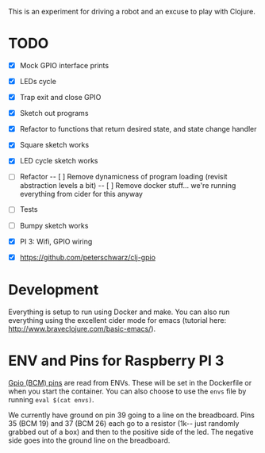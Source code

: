 This is an experiment for driving a robot and an excuse to play with Clojure.


# TODO

- [x] Mock GPIO interface prints
- [x] LEDs cycle
- [x] Trap exit and close GPIO
- [x] Sketch out programs
- [x] Refactor to functions that return desired state, and state change handler
- [x] Square sketch works
- [x] LED cycle sketch works
- [ ] Refactor
-- [ ] Remove dynamicness of program loading (revisit abstraction levels a bit)
-- [ ] Remove docker stuff... we're running everything from cider for this anyway
- [ ] Tests
- [ ] Bumpy sketch works
- [x] PI 3: Wifi, GPIO wiring
- [x] https://github.com/peterschwarz/clj-gpio


# Development

Everything is setup to run using Docker and make. You can also run everything using the excellent cider mode
for emacs (tutorial here: http://www.braveclojure.com/basic-emacs/).


# ENV and Pins for Raspberry PI 3

[Gpio (BCM) pins](https://pinout.xyz/pinout/pin1_3v) are read from ENVs. These will be set in the Dockerfile 
or when you start the container. You can also choose to use the `envs` file by running `eval $(cat envs)`.

We currently have ground on pin 39 going to a line on the breadboard. Pins 35 (BCM 19) and 37 (BCM 26) each 
go to a resistor (1k-- just randomly grabbed out of a box) and then to the positive side of the led. The 
negative side goes into the ground line on the breadboard.


